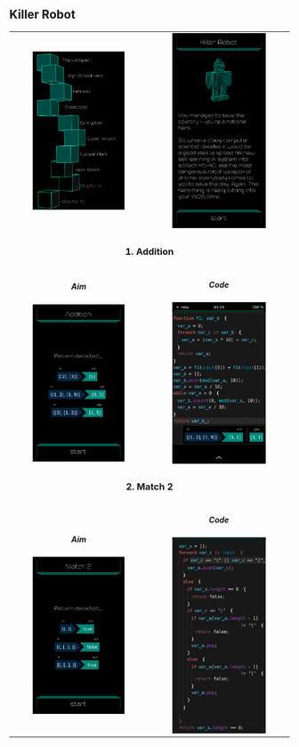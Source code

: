 ## Killer Robot

<table border=0 align="center">
    <tr>
        <td align="center" valign="middle">
            <img src="chapter_08.png" alt="Chapter 8" width="70%">
        </td>
        <td align="center" valign="middle">
            <img src="killer_robot.png" alt="killer robot" width="70%">
        </td>
    </tr>
    <tr>
        <td align="center" valign="middle" colspan=2>
            <h3>1. Addition</h3>
        </td>
    </tr>
    <tr>
        <td align="center" valign="middle">
                <h5>Aim</h5>
                <img src="01_addition_aim.png" alt="01 addition aim" width="70%">
        </td>
        <td align="center" valign="middle">
                <h5>Code</h5>
                <img src="01_addition_solution.png" alt="01 addition solution" width="70%">
        </td>
    </tr>
    <tr>
        <td align="center" valign="middle" colspan=2>
            <h3>2. Match 2</h3>
        </td>
    </tr>
    <tr>
        <td align="center" valign="middle">
                <h5>Aim</h5>
                <img src="02_match_2_aim.png" alt="02 match 2 aim" width="70%">
        </td>
        <td align="center" valign="middle">
                <h5>Code</h5>
                <img src="02_match_2_solution.png" alt="02 match 2 solution" width="70%">
        </td>
    </tr>
</table>

